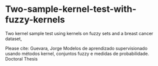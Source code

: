 # Two-sample-kernel-test-with-fuzzy-kernels
Two kernel sample test using kernels on fuzzy sets and a breast cancer dataset, 

Please cite: 
Guevara, Jorge Modelos de aprendizado supervisionado usando métodos kernel, conjuntos fuzzy e medidas de probabilidade. Doctoral Thesis
